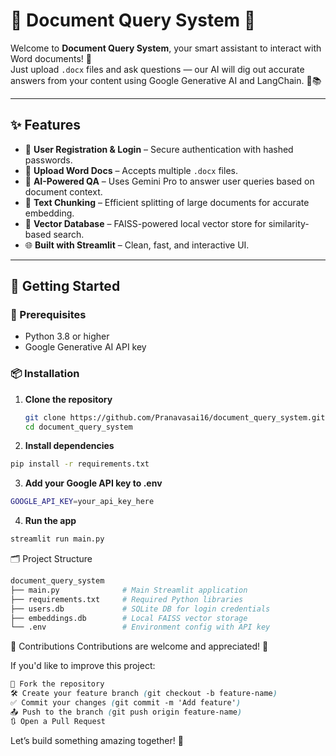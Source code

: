 # 📄 Document Query System 💁

Welcome to **Document Query System**, your smart assistant to interact with Word documents! 🚀  
Just upload `.docx` files and ask questions — our AI will dig out accurate answers from your content using Google Generative AI and LangChain. 💬📚

---

## ✨ Features

- 🔐 **User Registration & Login** – Secure authentication with hashed passwords.
- 📂 **Upload Word Docs** – Accepts multiple `.docx` files.
- 🧠 **AI-Powered QA** – Uses Gemini Pro to answer user queries based on document context.
- 🧩 **Text Chunking** – Efficient splitting of large documents for accurate embedding.
- 💾 **Vector Database** – FAISS-powered local vector store for similarity-based search.
- 🌐 **Built with Streamlit** – Clean, fast, and interactive UI.

---

## 🚀 Getting Started

### 🔧 Prerequisites

- Python 3.8 or higher
- Google Generative AI API key

### 📦 Installation

1. **Clone the repository**
   ```bash
   git clone https://github.com/Pranavasai16/document_query_system.git
   cd document_query_system
   ```
2. **Install dependencies**
```bash
pip install -r requirements.txt
```
3. **Add your Google API key to .env**
```bash
GOOGLE_API_KEY=your_api_key_here
```
4. **Run the app**
```bash
streamlit run main.py
```

🗂️ Project Structure
```bash
document_query_system
├── main.py              # Main Streamlit application
├── requirements.txt     # Required Python libraries
├── users.db             # SQLite DB for login credentials
├── embeddings.db        # Local FAISS vector storage
└── .env                 # Environment config with API key
```
🙌 Contributions
Contributions are welcome and appreciated! 💖


If you'd like to improve this project:
```css
🍴 Fork the repository
🛠️ Create your feature branch (git checkout -b feature-name)
✅ Commit your changes (git commit -m 'Add feature')
📤 Push to the branch (git push origin feature-name)
🔃 Open a Pull Request
```


Let’s build something amazing together! 💫

